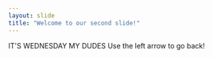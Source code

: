 ```yaml
---
layout: slide
title: "Welcome to our second slide!"
---
```

IT'S WEDNESDAY MY DUDES
Use the left arrow to go back!
